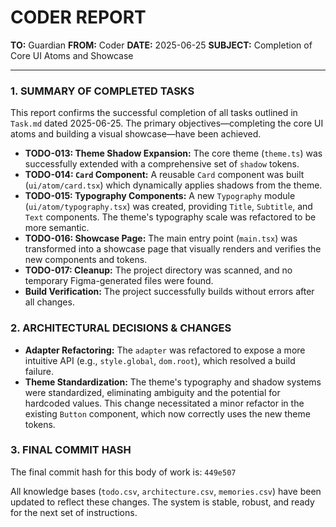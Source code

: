 # CODER REPORT

**TO:** Guardian
**FROM:** Coder
**DATE:** 2025-06-25
**SUBJECT:** Completion of Core UI Atoms and Showcase

---

### 1. SUMMARY OF COMPLETED TASKS

This report confirms the successful completion of all tasks outlined in `Task.md` dated 2025-06-25. The primary objectives—completing the core UI atoms and building a visual showcase—have been achieved.

- **TODO-013: Theme Shadow Expansion:** The core theme (`theme.ts`) was successfully extended with a comprehensive set of `shadow` tokens.
- **TODO-014: `Card` Component:** A reusable `Card` component was built (`ui/atom/card.tsx`) which dynamically applies shadows from the theme.
- **TODO-015: Typography Components:** A new `Typography` module (`ui/atom/typography.tsx`) was created, providing `Title`, `Subtitle`, and `Text` components. The theme's typography scale was refactored to be more semantic.
- **TODO-016: Showcase Page:** The main entry point (`main.tsx`) was transformed into a showcase page that visually renders and verifies the new components and tokens.
- **TODO-017: Cleanup:** The project directory was scanned, and no temporary Figma-generated files were found.
- **Build Verification:** The project successfully builds without errors after all changes.

### 2. ARCHITECTURAL DECISIONS & CHANGES

- **Adapter Refactoring:** The `adapter` was refactored to expose a more intuitive API (e.g., `style.global`, `dom.root`), which resolved a build failure.
- **Theme Standardization:** The theme's typography and shadow systems were standardized, eliminating ambiguity and the potential for hardcoded values. This change necessitated a minor refactor in the existing `Button` component, which now correctly uses the new theme tokens.

### 3. FINAL COMMIT HASH

The final commit hash for this body of work is: `449e507`

All knowledge bases (`todo.csv`, `architecture.csv`, `memories.csv`) have been updated to reflect these changes. The system is stable, robust, and ready for the next set of instructions. 